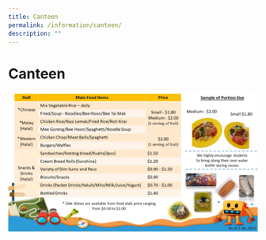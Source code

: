 ```yaml
---
title: Canteen
permalink: /information/canteen/
description: ""
---
```

# **Canteen**

![](/images/2023%20Canteen%20Food%20Pricing.jpg)
